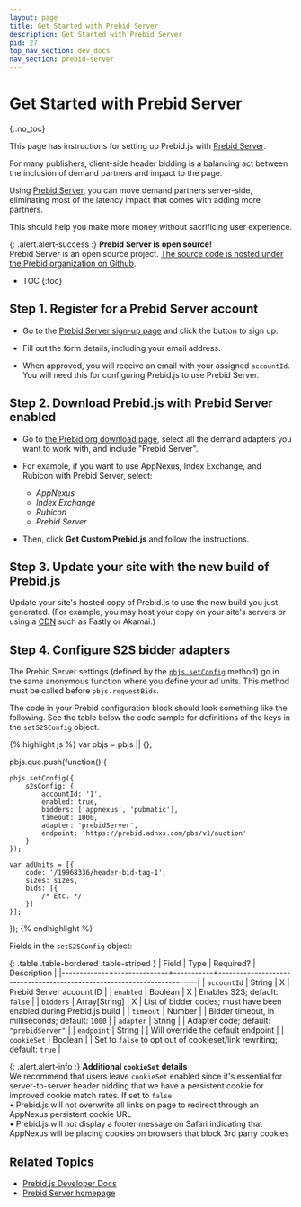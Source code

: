 ```yaml
---
layout: page
title: Get Started with Prebid Server
description: Get Started with Prebid Server
pid: 27
top_nav_section: dev_docs
nav_section: prebid-server
---
```


<div class="bs-docs-section" markdown="1">

# Get Started with Prebid Server
{:.no_toc}

This page has instructions for setting up Prebid.js with [Prebid Server](https://prebid.adnxs.com).

For many publishers, client-side header bidding is a balancing act between the inclusion of demand partners and impact to the page.

Using [Prebid Server](https://prebid.adnxs.com), you can move demand partners server-side, eliminating most of the latency impact that comes with adding more partners.

This should help you make more money without sacrificing user experience.

{: .alert.alert-success :}
**Prebid Server is open source!**  
Prebid Server is an open source project.  [The source code is hosted under the Prebid organization on Github](https://github.com/prebid/prebid-server).

* TOC
{:toc}

## Step 1. Register for a Prebid Server account

- Go to the [Prebid Server sign-up page](https://prebid.adnxs.com) and click the button to sign up.

- Fill out the form details, including your email address.

- When approved, you will receive an email with your assigned `accountId`. You will need this for configuring Prebid.js to use Prebid Server.

## Step 2. Download Prebid.js with Prebid Server enabled

- Go to [the Prebid.org download page]({{site.github.url}}/download.html), select all the demand adapters you want to work with, and include "Prebid Server".

- For example, if you want to use AppNexus, Index Exchange, and Rubicon with Prebid Server, select:
  - *AppNexus*
  - *Index Exchange*
  - *Rubicon*
  - *Prebid Server*

- Then, click **Get Custom Prebid.js** and follow the instructions.

## Step 3. Update your site with the new build of Prebid.js

Update your site's hosted copy of Prebid.js to use the new build you just generated.  (For example, you may host your copy on your site's servers or using a [CDN](https://en.wikipedia.org/wiki/Content_delivery_network) such as Fastly or Akamai.)

## Step 4. Configure S2S bidder adapters

The Prebid Server settings (defined by the [`pbjs.setConfig`]({{site.baseurl}}/dev-docs/publisher-api-reference.html#module_pbjs.setConfig) method) go in the same anonymous function where you define your ad units.  This method must be called before `pbjs.requestBids`.

The code in your Prebid configuration block should look something like the following.  See the table below the code sample for definitions of the keys in the `setS2SConfig` object.

{% highlight js %}
var pbjs = pbjs || {};

pbjs.que.push(function() {

    pbjs.setConfig({
        s2sConfig: {
            accountId: '1',
            enabled: true,
            bidders: ['appnexus', 'pubmatic'],
            timeout: 1000,
            adapter: 'prebidServer',
            endpoint: 'https://prebid.adnxs.com/pbs/v1/auction'
        }
    });

    var adUnits = [{
        code: '/19968336/header-bid-tag-1',
        sizes: sizes,
        bids: [{
            /* Etc. */
        }]
    }];
});
{% endhighlight %}

Fields in the `setS2SConfig` object:

{: .table .table-bordered .table-striped }
| Field       | Type          | Required? | Description                                                            |
|-------------+---------------+-----------+------------------------------------------------------------------------|
| `accountId` | String        | X         | Prebid Server account ID                                               |
| `enabled`   | Boolean       | X         | Enables S2S; default: `false`                                          |
| `bidders`   | Array[String] | X         | List of bidder codes; must have been enabled during Prebid.js build    |
| `timeout`   | Number        |           | Bidder timeout, in milliseconds; default: `1000`                       |
| `adapter`   | String        |           | Adapter code; default: `"prebidServer"`                                |
| `endpoint`  | String        |           | Will override the default endpoint                                     |
| `cookieSet` | Boolean       |           | Set to `false` to opt out of cookieset/link rewriting; default: `true` |

{: .alert.alert-info :}
**Additional `cookieSet` details**  
We recommend that users leave `cookieSet` enabled since it's essential for server-to-server header bidding that we have a persistent cookie for improved cookie match rates.  If set to `false`:  
&bull; Prebid.js will not overwrite all links on page to redirect through an AppNexus persistent cookie URL  
&bull; Prebid.js will not display a footer message on Safari indicating that AppNexus will be placing cookies on browsers that block 3rd party cookies  

## Related Topics

+ [Prebid.js Developer Docs]({{site.github.url}}/dev-docs/getting-started.html)
+ [Prebid Server homepage](https://prebid.adnxs.com/)

</div>
